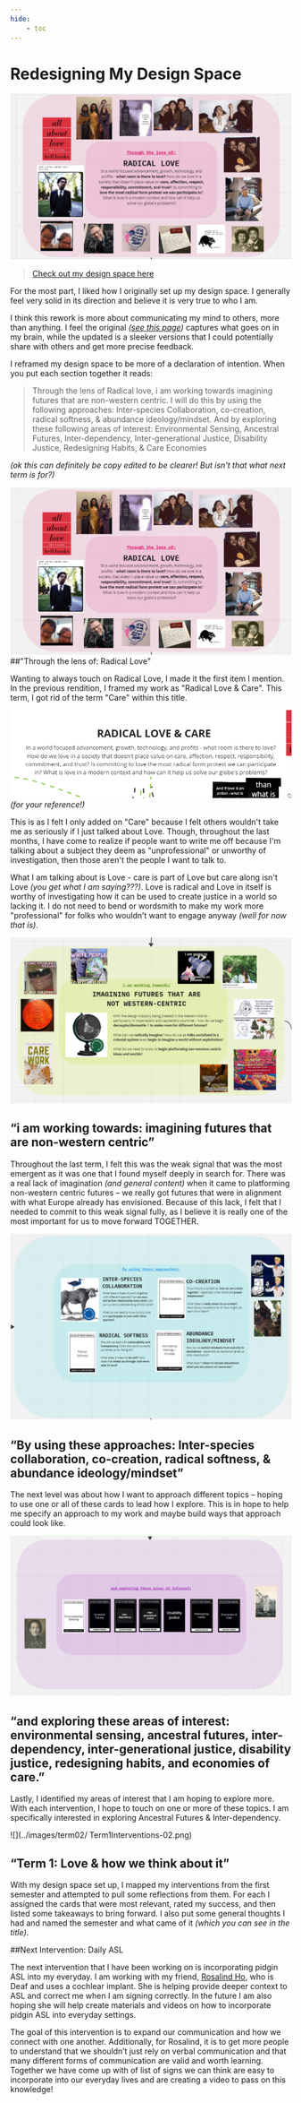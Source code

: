 ```yaml
---
hide:
    - toc
---
```


# Redesigning My Design Space
![](../images/term02/designspace.gif)

> [Check out my design space here](https://miro.com/app/board/uXjVPOimLrg=/?share_link_id=865906909973)

For the most part, I liked how I originally set up my design space. I generally feel very solid in its direction and believe it is very true to who I am.

I think this rework is more about communicating my mind to others, more than anything. I feel the original *([see this page](https://marielle-wall.github.io/MDEF/term1/02-AtlasofWeakSignals/))* captures what goes on in my brain, while the updated is a sleeker versions that I could potentially share with others and get more precise feedback.

I reframed my design space to be more of a declaration of intention. When you put each section together it reads:

>Through the lens of Radical love, i am working towards imagining futures that are non-western centric. I will do this by using the following approaches: Inter-species Collaboration, co-creation, radical softness, & abundance ideology/mindset. And by exploring these following areas of interest: Environmental Sensing, Ancestral Futures, Inter-dependency, Inter-generational Justice, Disability Justice, Redesigning Habits, & Care Economies

*(ok this can definitely be copy edited to be clearer! But isn't that what next term is for?)*

![](../images/term02/ThroughLense-02.png)
##"Through the lens of: Radical Love"

Wanting to always touch on Radical Love, I made it the first item I mention. In the previous rendition, I framed my work as "Radical Love & Care". This term, I got rid of the term "Care" within this title.

![](../images/term02/RadicalLove&Care.png)
*(for your reference!)*

This is as I felt I only added on "Care" because I felt others wouldn't take me as seriously if I just talked about Love. Though, throughout the last months, I have come to realize if people want to write me off because I'm talking about a subject they deem as "unprofessional" or unworthy of investigation, then those aren't the people I want to talk to.

What I am talking about is Love - care is part of Love but care along isn't Love *(you get what I am saying???)*. Love is radical and Love in itself is worthy of investigating how it can be used to create justice in a world so lacking it. I do not need to bend or wordsmith to make my work more "professional" for folks who wouldn’t want to engage anyway *(well for now that is)*.

![](../images/term02/WorkingTowards-02.png)
## “i am working towards: imagining futures that are non-western centric”

Throughout the last term, I felt this was the weak signal that was the most emergent as it was one that I found myself deeply in search for. There was a real lack of imagination *(and general content)* when it came to platforming non-western centric futures – we really got futures that were in alignment with what Europe already has envisioned. Because of this lack, I felt that I needed to commit to this weak signal fully, as I believe it is really one of the most important for us to move forward TOGETHER.

![](../images/term02/Approaches-02.png)
## “By using these approaches: Inter-species collaboration, co-creation, radical softness, & abundance ideology/mindset”

The next level was about how I want to approach different topics – hoping to use one or all of these cards to lead how I explore. This is in hope to help me specify an approach to my work and maybe build ways that approach could look like.

![](../images/term02/Areas-02.png)
## “and exploring these areas of interest: environmental sensing, ancestral futures, inter-dependency, inter-generational justice, disability justice, redesigning habits, and economies of care.”

Lastly, I identified my areas of interest that I am hoping to explore more. With each intervention, I hope to touch on one or more of these topics. I am specifically interested in exploring Ancestral Futures & Inter-dependency.

![](../images/term02/ Term1Interventions-02.png)
## “Term 1: Love & how we think about it”

With my design space set up, I mapped my interventions from the first semester and attempted to pull some reflections from them. For each I assigned the cards that were most relevant, rated my success, and then listed some takeaways to bring forward.
I also put some general thoughts I had and named the semester and what came of it *(which you can see in the title)*.

##Next Intervention: Daily ASL

The next intervention that I have been working on is incorporating pidgin ASL into my everyday. I am working with my friend, [Rosalind Ho](https://www.bchandsandvoices.com/post/my-message-to-parents-disability-does-not-equal-disadvantage/), who is Deaf and uses a cochlear implant. She is helping provide deeper context to ASL and correct me when I am signing correctly. In the future I am also hoping she will help create materials and videos on how to incorporate pidgin ASL into everyday settings.

The goal of this intervention is to expand our communication and how we connect with one another. Additionally, for Rosalind, it is to get more people to understand that we shouldn’t just rely on verbal communication and that many different forms of communication are valid and worth learning.
Together we have come up with of list of signs we can think are easy to incorporate into our everyday lives and are creating a video to pass on this knowledge!
